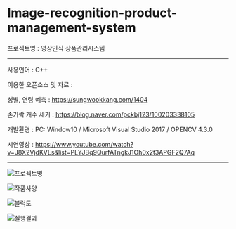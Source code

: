 # Image-recognition-product-management-system

프로젝트명 : 영상인식 상품관리시스템

---

사용언어 : C++

이용한 오픈소스 및 자료 :

성별, 연령 예측 : https://sungwookkang.com/1404

손가락 개수 세기 : https://blog.naver.com/pckbj123/100203338105

개발환경 : PC: Window10 / Microsoft Visual Studio 2017 / OPENCV 4.3.0

시연영상 : https://www.youtube.com/watch?v=J8X2VjdKVLs&list=PLYJBq9QurfATngkJ1Oh0x2t3APGF2Q7Aq

---

![프로젝트명](https://user-images.githubusercontent.com/64933820/146697604-e6a245a2-1d35-4470-ba7b-fe76aa84c252.png)

![작품사양](https://user-images.githubusercontent.com/64933820/146697611-3942f7c7-bda1-4da7-bc3f-a2fe78376a92.png)

![블럭도](https://user-images.githubusercontent.com/64933820/146697616-16930c8d-4b82-4d49-931f-532bd52039aa.png)

![실행결과](https://user-images.githubusercontent.com/64933820/146697618-a889a9fa-3b14-4fc9-b8e2-39637c085066.png)
